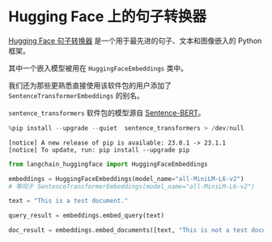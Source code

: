 # Hugging Face 上的句子转换器

[Hugging Face 句子转换器](https://huggingface.co/sentence-transformers) 是一个用于最先进的句子、文本和图像嵌入的 Python 框架。

其中一个嵌入模型被用在 `HuggingFaceEmbeddings` 类中。

我们还为那些更熟悉直接使用该软件包的用户添加了 `SentenceTransformerEmbeddings` 的别名。

`sentence_transformers` 软件包的模型源自 [Sentence-BERT](https://arxiv.org/abs/1908.10084)。

```python
%pip install --upgrade --quiet  sentence_transformers > /dev/null
```

```output
[notice] A new release of pip is available: 23.0.1 -> 23.1.1
[notice] To update, run: pip install --upgrade pip
```

```python
from langchain_huggingface import HuggingFaceEmbeddings
```

```python
embeddings = HuggingFaceEmbeddings(model_name="all-MiniLM-L6-v2")
# 等同于 SentenceTransformerEmbeddings(model_name="all-MiniLM-L6-v2")
```

```python
text = "This is a test document."
```

```python
query_result = embeddings.embed_query(text)
```

```python
doc_result = embeddings.embed_documents([text, "This is not a test document."])
```